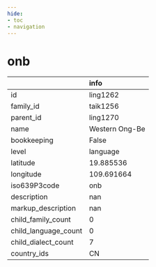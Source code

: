 ```yaml
---
hide:
- toc
- navigation
---
```

# onb
|                      | info           |
|:---------------------|:---------------|
| id                   | ling1262       |
| family_id            | taik1256       |
| parent_id            | ling1270       |
| name                 | Western Ong-Be |
| bookkeeping          | False          |
| level                | language       |
| latitude             | 19.885536      |
| longitude            | 109.691664     |
| iso639P3code         | onb            |
| description          | nan            |
| markup_description   | nan            |
| child_family_count   | 0              |
| child_language_count | 0              |
| child_dialect_count  | 7              |
| country_ids          | CN             |